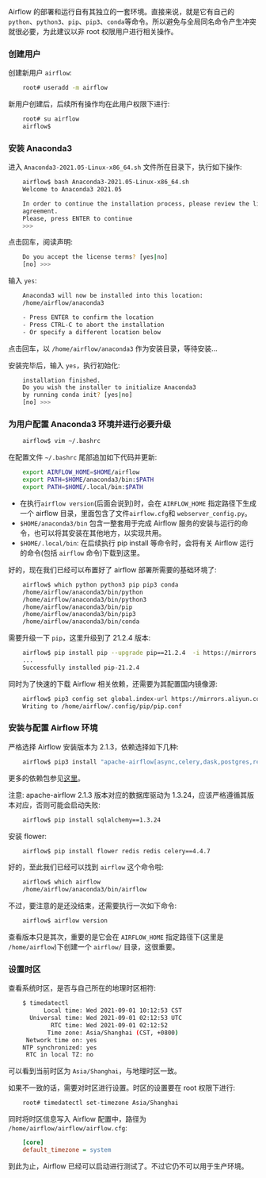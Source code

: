 
Airflow 的部署和运行自有其独立的一套环境。直接来说，就是它有自己的 `python`、`python3`、`pip`、`pip3`、`conda`等命令。所以避免与全局同名命令产生冲突就很必要，为此建议以非 root 权限用户进行相关操作。

### 创建用户

创建新用户 `airflow`:
```sh
    root# useradd -m airflow
```

新用户创建后，后续所有操作均在此用户权限下进行:
```sh
    root# su airflow
    airflow$
```

### 安装 Anaconda3

进入 `Anaconda3-2021.05-Linux-x86_64.sh` 文件所在目录下，执行如下操作:
```sh
    airflow$ bash Anaconda3-2021.05-Linux-x86_64.sh
    Welcome to Anaconda3 2021.05

    In order to continue the installation process, please review the license
    agreement.
    Please, press ENTER to continue
    >>> 
```
点击回车，阅读声明:
```sh
    Do you accept the license terms? [yes|no]
    [no] >>> 
```
输入 `yes`:
```sh
    Anaconda3 will now be installed into this location:
    /home/airflow/anaconda3

    - Press ENTER to confirm the location
    - Press CTRL-C to abort the installation
    - Or specify a different location below
```
点击回车，以 `/home/airflow/anaconda3` 作为安装目录，等待安装...

安装完毕后，输入 `yes`，执行初始化:
```sh
    installation finished.
    Do you wish the installer to initialize Anaconda3
    by running conda init? [yes|no]
    [no] >>> 
```

### 为用户配置 Anaconda3 环境并进行必要升级

```sh
    airflow$ vim ~/.bashrc
```
在配置文件 `~/.bashrc` 尾部追加如下代码并更新:
```sh
    export AIRFLOW_HOME=$HOME/airflow
    export PATH=$HOME/anaconda3/bin:$PATH
    export PATH=$HOME/.local/bin:$PATH
```
* 在执行`airflow version`(后面会说到)时，会在 `AIRFLOW_HOME` 指定路径下生成一个 airflow 目录，里面包含了文件`airflow.cfg`和 `webserver_config.py`。
* `$HOME/anaconda3/bin` 包含一整套用于完成 Airflow 服务的安装与运行的命令，也可以将其安装在其他地方，以实现共用。
* `$HOME/.local/bin`: 在后续执行 pip install 等命令时，会将有关 Airflow 运行的命令(包括 `airflow` 命令)下载到这里。

好的，现在我们已经可以布置好了 airflow 部署所需要的基础环境了:
```sh
    airflow$ which python python3 pip pip3 conda
    /home/airflow/anaconda3/bin/python
    /home/airflow/anaconda3/bin/python3
    /home/airflow/anaconda3/bin/pip
    /home/airflow/anaconda3/bin/pip3
    /home/airflow/anaconda3/bin/conda
```

需要升级一下 `pip`，这里升级到了 21.2.4 版本:
```sh
    airflow$ pip install pip --upgrade pip==21.2.4  -i https://mirrors.aliyun.com/pypi/simple/
    ...
    Successfully installed pip-21.2.4
```

同时为了快速的下载 Airflow 相关依赖，还需要为其配置国内镜像源:
```sh
    airflow$ pip3 config set global.index-url https://mirrors.aliyun.com/pypi/simple/
    Writing to /home/airflow/.config/pip/pip.conf
```

### 安装与配置 Airflow 环境

严格选择 Airflow 安装版本为 2.1.3，依赖选择如下几种:
```sh
    airflow$ pip3 install "apache-airflow[async,celery,dask,postgres,redis]==2.1.3"
```
更多的依赖包参见[这里](https://airflow.apache.org/docs/apache-airflow/2.1.3/extra-packages-ref.html)。

注意: apache-airflow 2.1.3 版本对应的数据库驱动为 1.3.24，应该严格遵循其版本对应，否则可能会启动失败:
```sh
    airflow$ pip install sqlalchemy==1.3.24
```

安装 flower:
```sh
    airflow$ pip install flower redis redis celery==4.4.7
```

好的，至此我们已经可以找到 `airflow` 这个命令啦:
```sh
    airflow$ which airflow
    /home/airflow/anaconda3/bin/airflow
```

不过，要注意的是还没结束，还需要执行一次如下命令:
```sh
    airflow$ airflow version
```
查看版本只是其次，重要的是它会在 `AIRFLOW_HOME` 指定路径下(这里是 `/home/airflow`)下创建一个 `airflow/` 目录，这很重要。

### 设置时区

查看系统时区，是否与自己所在的地理时区相符:
```sh
    $ timedatectl
          Local time: Wed 2021-09-01 10:12:53 CST
      Universal time: Wed 2021-09-01 02:12:53 UTC
            RTC time: Wed 2021-09-01 02:12:52
           Time zone: Asia/Shanghai (CST, +0800)
     Network time on: yes
    NTP synchronized: yes
     RTC in local TZ: no
```
可以看到当前时区为 `Asia/Shanghai`，与地理时区一致。

如果不一致的话，需要对时区进行设置。时区的设置要在 root 权限下进行:
```sh
    root# timedatectl set-timezone Asia/Shanghai
```

同时将时区信息写入 Airflow 配置中，路径为 `/home/airflow/airflow/airflow.cfg`:
```cfg
    [core]
    default_timezone = system
```

到此为止，Airflow 已经可以启动进行测试了。不过它仍不可以用于生产环境。
